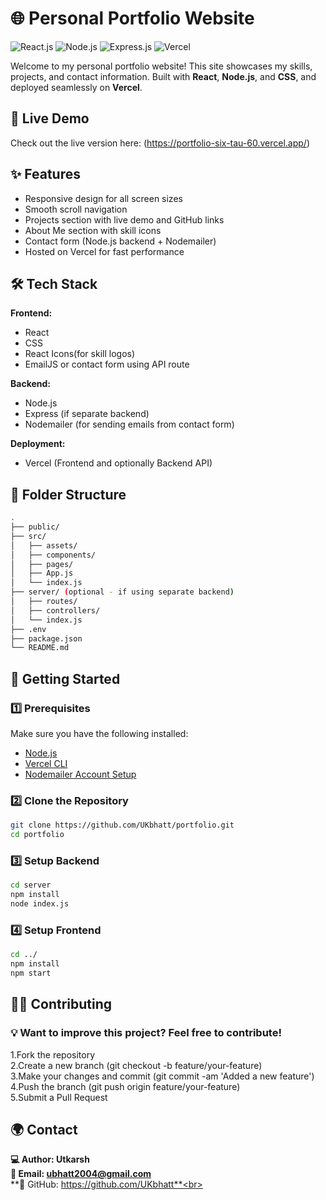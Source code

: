 # 🌐 Personal Portfolio Website
![React.js](https://img.shields.io/badge/React.js-%23000000.svg?style=for-the-badge&logo=React&logoColor=white)
![Node.js](https://img.shields.io/badge/Node.js-%23339933.svg?style=for-the-badge&logo=Node.js&logoColor=white)
![Express.js](https://img.shields.io/badge/Express.js-%23000000.svg?style=for-the-badge&logo=Express&logoColor=white)
![Vercel](https://img.shields.io/badge/Vercel-000000?style=for-the-badge&logo=vercel&logoColor=white)


Welcome to my personal portfolio website! This site showcases my skills, projects, and contact information. Built with **React**, **Node.js**, and **CSS**, and deployed seamlessly on **Vercel**.

## 🔗 Live Demo

Check out the live version here: (https://portfolio-six-tau-60.vercel.app/)

## ✨ Features

- Responsive design for all screen sizes
- Smooth scroll navigation
- Projects section with live demo and GitHub links
- About Me section with skill icons
- Contact form (Node.js backend + Nodemailer)
- Hosted on Vercel for fast performance

## 🛠️ Tech Stack

**Frontend:**
- React
- CSS
- React Icons(for skill logos)
- EmailJS or contact form using API route

**Backend:**
- Node.js
- Express (if separate backend)
- Nodemailer (for sending emails from contact form)

**Deployment:**
- Vercel (Frontend and optionally Backend API)

## 📁 Folder Structure

```bash
.
├── public/
├── src/
│   ├── assets/
│   ├── components/
│   ├── pages/
│   ├── App.js
│   └── index.js
├── server/ (optional - if using separate backend)
│   ├── routes/
│   ├── controllers/
│   └── index.js
├── .env
├── package.json
└── README.md

```
## 🚀 Getting Started

### 1️⃣ Prerequisites
Make sure you have the following installed:
- [Node.js](https://nodejs.org/)
- [Vercel CLI](https://vercel.com/docs/cli)
- [Nodemailer Account Setup](https://nodemailer.com/about/)

### 2️⃣ Clone the Repository
```sh
git clone https://github.com/UKbhatt/portfolio.git
cd portfolio
```
### 3️⃣ Setup Backend
```sh
cd server
npm install
node index.js
```
### 4️⃣ Setup Frontend
```sh
cd ../
npm install
npm start
```

## 👨‍💻 Contributing
### 💡 Want to improve this project? Feel free to contribute!<br>
1.Fork the repository<br>
2.Create a new branch (git checkout -b feature/your-feature)<br>
3.Make your changes and commit (git commit -am 'Added a new feature')<br>
4.Push the branch (git push origin feature/your-feature)<br>
5.Submit a Pull Request<br> 

## 🌍 Contact
**💻 Author: Utkarsh**<br>
**📧 Email: ubhatt2004@gmail.com**<br>
**🐙 GitHub: https://github.com/UKbhatt**<br>
